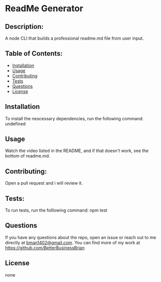 # ReadMe Generator

## Description:
A node CLI that builds a professional readme.md file from user input.
  
## Table of Contents:
* [Installation](#installation)
* [Usage](#usage)
* [Contributing](#contributing)
* [Tests](#tests)
* [Questions](#questions) 
* [License](#license)
  
## Installation
  
To install the nescessary dependencies, run the following command: undefined
  
## Usage
Watch the video listed in the README, and if that doesn't work, see the bottom of readme.md.
  
## Contributing:
Open a pull request and i will review it. 
  
## Tests:
To run tests, run the folllowing command: npm test
  
## Questions
If you have any questions about the repo, open an issue or reach out to me directly at bman1402@gmail.com. You can find more of my work at https://github.com/BetterBusinessBrian

## License
none
